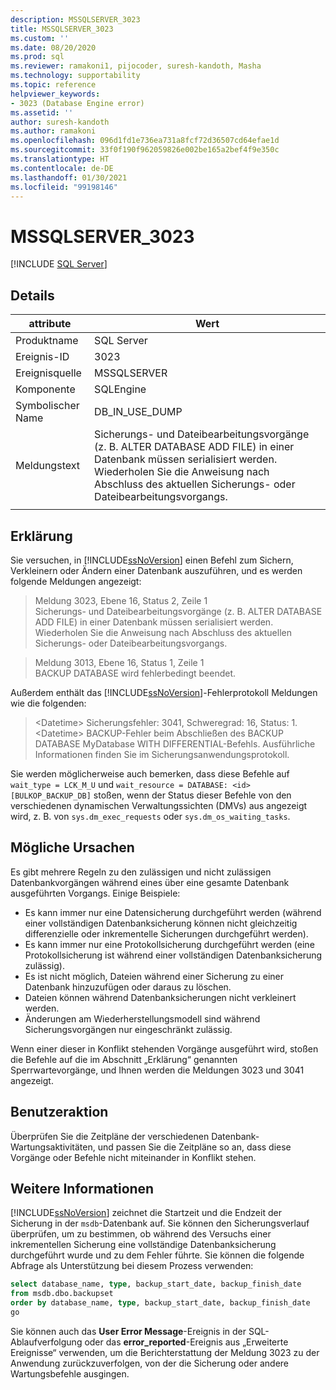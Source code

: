 ```yaml
---
description: MSSQLSERVER_3023
title: MSSQLSERVER_3023
ms.custom: ''
ms.date: 08/20/2020
ms.prod: sql
ms.reviewer: ramakoni1, pijocoder, suresh-kandoth, Masha
ms.technology: supportability
ms.topic: reference
helpviewer_keywords:
- 3023 (Database Engine error)
ms.assetid: ''
author: suresh-kandoth
ms.author: ramakoni
ms.openlocfilehash: 096d1fd1e736ea731a8fcf72d36507cd64efae1d
ms.sourcegitcommit: 33f0f190f962059826e002be165a2bef4f9e350c
ms.translationtype: HT
ms.contentlocale: de-DE
ms.lasthandoff: 01/30/2021
ms.locfileid: "99198146"
---
```

# <a name="mssqlserver_3023"></a>MSSQLSERVER_3023
 [!INCLUDE [SQL Server](../../includes/applies-to-version/sqlserver.md)]

## <a name="details"></a>Details

|attribute|Wert|
|---|---|
|Produktname|SQL Server|
|Ereignis-ID|3023|
|Ereignisquelle|MSSQLSERVER|
|Komponente|SQLEngine|
|Symbolischer Name|DB_IN_USE_DUMP|
|Meldungstext|Sicherungs- und Dateibearbeitungsvorgänge (z. B. ALTER DATABASE ADD FILE) in einer Datenbank müssen serialisiert werden. Wiederholen Sie die Anweisung nach Abschluss des aktuellen Sicherungs- oder Dateibearbeitungsvorgangs.|
||

## <a name="explanation"></a>Erklärung

Sie versuchen, in [!INCLUDE[ssNoVersion](../../includes/ssnoversion-md.md)] einen Befehl zum Sichern, Verkleinern oder Ändern einer Datenbank auszuführen, und es werden folgende Meldungen angezeigt:

> Meldung 3023, Ebene 16, Status 2, Zeile 1  
Sicherungs- und Dateibearbeitungsvorgänge (z. B. ALTER DATABASE ADD FILE) in einer Datenbank müssen serialisiert werden. Wiederholen Sie die Anweisung nach Abschluss des aktuellen Sicherungs- oder Dateibearbeitungsvorgangs.

> Meldung 3013, Ebene 16, Status 1, Zeile 1  
BACKUP DATABASE wird fehlerbedingt beendet.

Außerdem enthält das [!INCLUDE[ssNoVersion](../../includes/ssnoversion-md.md)]-Fehlerprotokoll Meldungen wie die folgenden:

> \<Datetime> Sicherungsfehler: 3041, Schweregrad: 16, Status: 1.  
\<Datetime> BACKUP-Fehler beim Abschließen des BACKUP DATABASE MyDatabase WITH DIFFERENTIAL-Befehls. Ausführliche Informationen finden Sie im Sicherungsanwendungsprotokoll.

Sie werden möglicherweise auch bemerken, dass diese Befehle auf `wait_type = LCK_M_U` und `wait_resource = DATABASE: <id> [BULKOP_BACKUP_DB]` stoßen, wenn der Status dieser Befehle von den verschiedenen dynamischen Verwaltungssichten (DMVs) aus angezeigt wird, z. B. von `sys.dm_exec_requests` oder `sys.dm_os_waiting_tasks`.

## <a name="possible-causes"></a>Mögliche Ursachen

Es gibt mehrere Regeln zu den zulässigen und nicht zulässigen Datenbankvorgängen während eines über eine gesamte Datenbank ausgeführten Vorgangs. Einige Beispiele:

- Es kann immer nur eine Datensicherung durchgeführt werden (während einer vollständigen Datenbanksicherung können nicht gleichzeitig differenzielle oder inkrementelle Sicherungen durchgeführt werden).
- Es kann immer nur eine Protokollsicherung durchgeführt werden (eine Protokollsicherung ist während einer vollständigen Datenbanksicherung zulässig).
- Es ist nicht möglich, Dateien während einer Sicherung zu einer Datenbank hinzuzufügen oder daraus zu löschen.
- Dateien können während Datenbanksicherungen nicht verkleinert werden.
- Änderungen am Wiederherstellungsmodell sind während Sicherungsvorgängen nur eingeschränkt zulässig.

Wenn einer dieser in Konflikt stehenden Vorgänge ausgeführt wird, stoßen die Befehle auf die im Abschnitt „Erklärung“ genannten Sperrwartevorgänge, und Ihnen werden die Meldungen 3023 und 3041 angezeigt.

## <a name="user-action"></a>Benutzeraktion

Überprüfen Sie die Zeitpläne der verschiedenen Datenbank-Wartungsaktivitäten, und passen Sie die Zeitpläne so an, dass diese Vorgänge oder Befehle nicht miteinander in Konflikt stehen.

## <a name="more-information"></a>Weitere Informationen

[!INCLUDE[ssNoVersion](../../includes/ssnoversion-md.md)] zeichnet die Startzeit und die Endzeit der Sicherung in der `msdb`-Datenbank auf. Sie können den Sicherungsverlauf überprüfen, um zu bestimmen, ob während des Versuchs einer inkrementellen Sicherung eine vollständige Datenbanksicherung durchgeführt wurde und zu dem Fehler führte. Sie können die folgende Abfrage als Unterstützung bei diesem Prozess verwenden:

```sql
select database_name, type, backup_start_date, backup_finish_date
from msdb.dbo.backupset
order by database_name, type, backup_start_date, backup_finish_date
go
```

Sie können auch das **User Error Message**-Ereignis in der SQL-Ablaufverfolgung oder das **error_reported**-Ereignis aus „Erweiterte Ereignisse“ verwenden, um die Berichterstattung der Meldung 3023 zu der Anwendung zurückzuverfolgen, von der die Sicherung oder andere Wartungsbefehle ausgingen.
